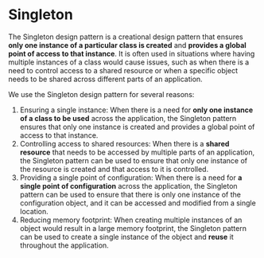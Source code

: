 # Singleton

The Singleton design pattern is a creational design pattern that ensures **only one instance of a particular class is created** and **provides a global point of access to that instance**. It is often used in situations where having multiple instances of a class would cause issues, such as when there is a need to control access to a shared resource or when a specific object needs to be shared across different parts of an application.

We use the Singleton design pattern for several reasons:

1. Ensuring a single instance: When there is a need for **only one instance of a class to be used** across the application, the Singleton pattern ensures that only one instance is created and provides a global point of access to that instance.
2. Controlling access to shared resources: When there is a **shared resource** that needs to be accessed by multiple parts of an application, the Singleton pattern can be used to ensure that only one instance of the resource is created and that access to it is controlled.
3. Providing a single point of configuration: When there is a need for **a single point of configuration** across the application, the Singleton pattern can be used to ensure that there is only one instance of the configuration object, and it can be accessed and modified from a single location.
4. Reducing memory footprint: When creating multiple instances of an object would result in a large memory footprint, the Singleton pattern can be used to create a single instance of the object and **reuse** it throughout the application.